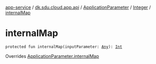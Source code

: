 [app-service](../../../index.md) / [dk.sdu.cloud.app.api](../../index.md) / [ApplicationParameter](../index.md) / [Integer](index.md) / [internalMap](./internal-map.md)

# internalMap

`protected fun internalMap(inputParameter: `[`Any`](https://kotlinlang.org/api/latest/jvm/stdlib/kotlin/-any/index.html)`): `[`Int`](https://kotlinlang.org/api/latest/jvm/stdlib/kotlin/-int/index.html)

Overrides [ApplicationParameter.internalMap](../internal-map.md)

